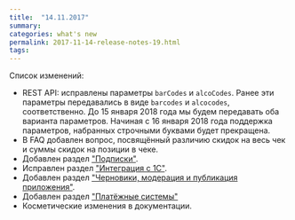 ```yaml
---
title:  "14.11.2017"
summary:
categories: what's new
permalink: 2017-11-14-release-notes-19.html
tags:
---
```


Список изменений:

* REST API: исправлены параметры `barCodes` и `alcoCodes`. Ранее эти параметры передавались в виде `barcodes` и `alcocodes`, соответственно. До 15 января 2018 года мы будем передавать оба варианта параметров. Начиная с 16 января 2018 года поддержка параметров, набранных строчными буквами будет прекращена.
* В FAQ добавлен вопрос, посвящённый различию скидок на весь чек и суммы скидок на позиции в чеке.
* Добавлен раздел ["Подписки"](./doc_subscriptions.html).
* Исправлен раздел ["Интеграция с 1С"](./doc_1C_integration.html).
* Добавлен раздел ["Черновики, модерация и публикация приложения"](./doc_app_review.html).
* Добавлен раздел ["Платёжные системы"](./doc_java_payment_systems.html)
* Косметические изменения в документации.
